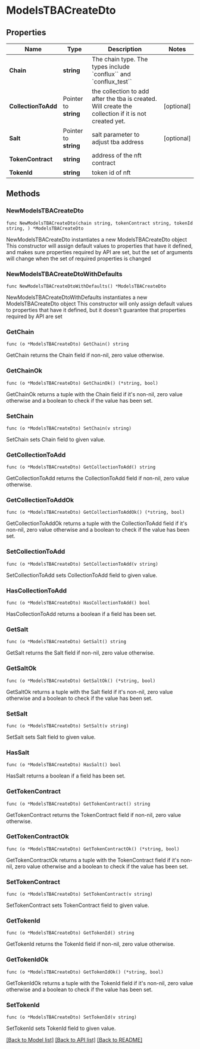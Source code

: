 # ModelsTBACreateDto

## Properties

Name | Type | Description | Notes
------------ | ------------- | ------------- | -------------
**Chain** | **string** | The chain type. The types include &#x60;conflux&#x60;&#x60; and &#x60;conflux_test&#x60;&#x60; | 
**CollectionToAdd** | Pointer to **string** | the collection to add after the tba is created. Will create the collection if it is not created yet. | [optional] 
**Salt** | Pointer to **string** | salt parameter to adjust tba address | [optional] 
**TokenContract** | **string** | address of the nft contract | 
**TokenId** | **string** | token id of nft | 

## Methods

### NewModelsTBACreateDto

`func NewModelsTBACreateDto(chain string, tokenContract string, tokenId string, ) *ModelsTBACreateDto`

NewModelsTBACreateDto instantiates a new ModelsTBACreateDto object
This constructor will assign default values to properties that have it defined,
and makes sure properties required by API are set, but the set of arguments
will change when the set of required properties is changed

### NewModelsTBACreateDtoWithDefaults

`func NewModelsTBACreateDtoWithDefaults() *ModelsTBACreateDto`

NewModelsTBACreateDtoWithDefaults instantiates a new ModelsTBACreateDto object
This constructor will only assign default values to properties that have it defined,
but it doesn't guarantee that properties required by API are set

### GetChain

`func (o *ModelsTBACreateDto) GetChain() string`

GetChain returns the Chain field if non-nil, zero value otherwise.

### GetChainOk

`func (o *ModelsTBACreateDto) GetChainOk() (*string, bool)`

GetChainOk returns a tuple with the Chain field if it's non-nil, zero value otherwise
and a boolean to check if the value has been set.

### SetChain

`func (o *ModelsTBACreateDto) SetChain(v string)`

SetChain sets Chain field to given value.


### GetCollectionToAdd

`func (o *ModelsTBACreateDto) GetCollectionToAdd() string`

GetCollectionToAdd returns the CollectionToAdd field if non-nil, zero value otherwise.

### GetCollectionToAddOk

`func (o *ModelsTBACreateDto) GetCollectionToAddOk() (*string, bool)`

GetCollectionToAddOk returns a tuple with the CollectionToAdd field if it's non-nil, zero value otherwise
and a boolean to check if the value has been set.

### SetCollectionToAdd

`func (o *ModelsTBACreateDto) SetCollectionToAdd(v string)`

SetCollectionToAdd sets CollectionToAdd field to given value.

### HasCollectionToAdd

`func (o *ModelsTBACreateDto) HasCollectionToAdd() bool`

HasCollectionToAdd returns a boolean if a field has been set.

### GetSalt

`func (o *ModelsTBACreateDto) GetSalt() string`

GetSalt returns the Salt field if non-nil, zero value otherwise.

### GetSaltOk

`func (o *ModelsTBACreateDto) GetSaltOk() (*string, bool)`

GetSaltOk returns a tuple with the Salt field if it's non-nil, zero value otherwise
and a boolean to check if the value has been set.

### SetSalt

`func (o *ModelsTBACreateDto) SetSalt(v string)`

SetSalt sets Salt field to given value.

### HasSalt

`func (o *ModelsTBACreateDto) HasSalt() bool`

HasSalt returns a boolean if a field has been set.

### GetTokenContract

`func (o *ModelsTBACreateDto) GetTokenContract() string`

GetTokenContract returns the TokenContract field if non-nil, zero value otherwise.

### GetTokenContractOk

`func (o *ModelsTBACreateDto) GetTokenContractOk() (*string, bool)`

GetTokenContractOk returns a tuple with the TokenContract field if it's non-nil, zero value otherwise
and a boolean to check if the value has been set.

### SetTokenContract

`func (o *ModelsTBACreateDto) SetTokenContract(v string)`

SetTokenContract sets TokenContract field to given value.


### GetTokenId

`func (o *ModelsTBACreateDto) GetTokenId() string`

GetTokenId returns the TokenId field if non-nil, zero value otherwise.

### GetTokenIdOk

`func (o *ModelsTBACreateDto) GetTokenIdOk() (*string, bool)`

GetTokenIdOk returns a tuple with the TokenId field if it's non-nil, zero value otherwise
and a boolean to check if the value has been set.

### SetTokenId

`func (o *ModelsTBACreateDto) SetTokenId(v string)`

SetTokenId sets TokenId field to given value.



[[Back to Model list]](../README.md#documentation-for-models) [[Back to API list]](../README.md#documentation-for-api-endpoints) [[Back to README]](../README.md)


